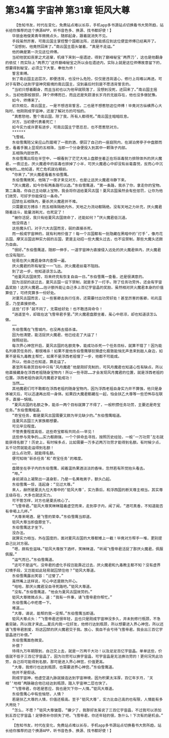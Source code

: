 # 第34篇 宇宙神 第31章 钜风大尊
        【告知书友，时代在变化，免费站点难以长存，手机app多书源站点切换看书大势所趋，站长给你推荐的这个换源APP，听书音色多、换源、找书都好使！】
       华丽金袍俊美青年微微点头，随即起身，跟着就消失不见。
       手段虽然厉害，可南云国主掌控整个国都法阵，还是能感应到这位便宜师傅已经离开了。
       “没想到，他竟然回来了。”南云国主眉头皱着，“真是不走运。”
       他的确是第一次见这位师傅。
       当初他犹如丧家之犬逃窜，机缘下来到一座遗迹，得到了巅峰秘宝‘两界刀’，这也是他翻身的依仗！而实际上‘两界刀’这件巅峰秘宝之所以会在遗迹内，实际上就是这位师傅故意留下的，想要得到秘宝，必须立下大誓，奉他为师！
       誓言束缚。
       到了南云国主这层次，即便违背，也没什么危险，仅仅是违背道心，修行上将难以再进。可对于有野心达到宇宙神究极境的南云国主，没到最后时刻是不愿违背誓言的。
       “当初只想着翻身，而且当初也以为他早就陨落了，没想到没死，还回来了。”南云国主摇头，当初他那般狼狈，拜个师傅而已，而且还是失踪漫长岁月的无敌存在，他也没多做犹豫。
       如今，师傅来了。
       初次相见，南云国主，一是不想违背誓言。二也是不想惹怒这位师傅！毕竟对方纵横界心大陆时，他刚刚成宇宙神，还是了解对方的可怕的。
       “真惹怒他，整个南云国，除了我，所有人都得死。”南云国主暗暗叹息。
       对方，当初便代表着死亡！
       如今实力或许更有进步，可南云国主宁愿忍忍，也不愿惹怒对方。
       ******
       飞雪城。
       东伯雪鹰陪父亲应山烈扈喝了一夜的酒，便回了自己的一座庭院内，在湖泊旁亭子中盘膝而坐，看着手腕上显现的五相珠，当即一个分身便投入到其中一颗珠子内部。
       五相珠内部世界。
       东伯雪鹰出现在半空中，一眼看到了茫茫大地上盘膝坐着正在将巫毒努力排除体外的厌火魔君，一夜过去，厌火魔君中的巫毒也排掉了小半，可厌火魔君心中却没有丝毫喜悦，反而心中沉甸甸的……他知道，死亡危机就在眼前。
       “你来了。”厌火魔君看着东伯雪鹰。
       东伯雪鹰微笑，他隔了一夜才来见对方，也是让这厌火魔君冷静下来。
       “厌火魔君，如今你有两条路可以选。”东伯雪鹰道，“第一条路，我杀了你，拿走你的宝物。第二条路，你自己主动献上宝物，我会将你送给夏风古国！夏风古国虽然会有些惩罚，让你为他们效劳，可好歹你能保住一条命。”
       囚禁在五相珠内，要杀厌火魔君并不难。
       只需要双方搏杀！而五相珠隔绝内外，天地之力流动都隔绝。没有天地之力补充，厌火魔君随着战斗，能量消耗光，也死定了！
       “被你活捉，我只有给夏风古国效命了，还能如何？”厌火魔君低沉道。
       他没得选！
       这些魔头们，对于六大古国而言，弱的直接杀死。
       而一般成宇宙神的，就有利用价值了！每一个古国都有一批隐藏在黑暗中的‘打手’，像月花古国、摩天古国这种实力弱的古国，更是主动招一些大魔头过去，也不设禁制，那些大魔头还颇为自由。
       “很好。”东伯雪鹰道，随即一伸手，一道宇宙神力直接侵入远处的厌火魔君体内，厌火魔君也没有阻拦。
       轻易在厌火魔君身体内查探一遍。
       厌火魔君的所有秘宝一一飞出，厌火魔君丝毫不阻挡。
       到了这一步，他知道该怎么选。
       “给夏风古国效劳，将来终究有恢复自由一日。”东伯雪鹰一查看，还是很满意的。
       因为活捉的送过去，夏风古国一设下禁制，就是多了一打手。除了任务功劳外，还会有宇宙晶奖励！这厌火魔君……估计额外能让自己多上百亿宇宙晶的奖励，虽然相对厌火魔君本身的价值算低了，可终究算多一份好处。
       对夏风古国而言，让一些客卿去执行任务，还需要付出功劳好处！甚至厉害的客卿，叽叽歪歪，乃至直接拒绝。
       这些‘打手’就不同了，无需给好处！也不敢违背命令！
       “逍遥至今，却栽在这飞雪帝君手里。”厌火魔君盘膝坐着，虽心中悲凉，却也知道该怎么做。
       ……
       东伯雪鹰在飞雪城内，也没再去猎杀谁。
       因为他清楚，能活捉厌火魔君，他已经走了大运了！
       按照经验。
       每次界心神宫开启，夏风古国的名额竞争，能成功杀死一个任务目标，就算不错了！因为能名列悬赏任务的，都很难杀！如果不是他东伯雪鹰够狡猾虚化极致能悄无声息来到敌人身边，如果不是有九毒教主帮忙，如果不是浮西老祖慢了一步，他都不可能成。
       所以，他自己也知道，算走运了。
       甚至所有悬赏目标中只有‘风月魔君’他是刚好克制的，可风月魔君也知道心性有缺点，所以他直接藏身在浮西老祖随身宝物内！所以一些寻踪……才会发现风月魔君的位置，就是浮西老祖的位置。浮西老祖伪装风月魔君才能成功！
       当然……
       其他魔君们可不敢都在浮西老祖的随身宝物内，因为浮西老祖自身实力并不算强，他只是身体被灭后，可以迅速再出现一身体。如果四大魔君都藏在一起，怕会扶乙大尊等一些恐怖存在联手，直接一锅端。
       “夏风古国的名额之争，能杀一两个目标就算了不得了，一般积攒任务功劳，主要还是奇宝任务。”东伯雪鹰暗道。
       “奇宝任务，都是夏风古国需要又颇为罕见缺少的。”东伯雪鹰暗道。
       连夏风古国三大家族都想要。
       可见罕见程度。
       不管贵重程度高低，这些奇宝都有共同点——罕见！
       这些参与竞争的……实力都颇强，一个个拼命去寻找，按照历史经验，一般‘一万功劳’左右就能获得名额了！历史上，有时候多点，比如需要一万多近两万功劳才能得到名额。有时候少点，五千功劳就能走运得到名额！
       这么点功劳，就能得名额。
       便可知晓‘斩杀任务’和‘奇宝任务’的难度。
       ……
       盘膝坐在亭子内的东伯雪鹰，闻着温热果酒淡淡的香味，忽然若有所觉抬头看去。
       “哗。”
       身前湖泊上凝聚出一道身影，乃是一名黄袍男子，额头凸起。
       东伯雪鹰一惊，连起身：“见过大尊。”
       来人，赫然是夏氏九位大尊中的‘钜风大尊’，实力靠后，和浮西国的断天尊主相当。其实尊主级存在，大多也就这实力。
       可不管怎样，对方也是夏氏核心了。
       “飞雪帝君。”钜风大尊笑眯眯踏着虚空而来，走到亭子内，闻了闻，“酒可真香，不知道能否有幸喝上几杯。”
       “大尊来喝酒，是飞雪的荣幸。”东伯雪鹰当即道。
       钜风大尊当即盘膝坐下。
       东伯雪鹰这才坐下。
       没办法。
       就算实力相当，外在国度的，面对夏风古国的大尊都矮上一截！毕竟对方帮手一堆，更别提自己比对方弱。
       “嗯，颇有些滋味。”钜风大尊放下酒杯，笑眯眯道，“听闻飞雪帝君活捉了那厌火魔君，佩服佩服。”
       “运气而已。”东伯雪鹰道。
       “这可不是运气，没帝君的虚化手段岂能靠近过去，厌火魔君和九毒教主都不知？没有虚界幻境手段，又岂能如此轻易就囚禁住他？”钜风大尊道。
       东伯雪鹰露出笑容：“过誉了。”
       虽然嘴上这样说，可心中还是颇为开心。
       “哈哈，那厌火魔君没自寻死路吧。”钜风大尊道。
       “没有。”东伯雪鹰道，“他会为夏风古国效劳的。”
       钜风大尊微微点头，道：“我有一件事，请飞雪帝君你帮忙。”
       东伯雪鹰心中疙瘩一下。
       难道……
       “大尊，请说，能帮的我一定帮。”东伯雪鹰当即道。
       钜风大尊点头：“飞雪帝君还很年轻，且也只是刚成宇宙神没多久，并未到修行瓶颈，不急着突破。所以我才来此……夏氏内我一位好友，他修行达到瓶颈，所以想要进入界心神宫。所以还请飞雪帝君割爱，将这囚禁的厌火魔君交于我。放心，我自不会亏待飞雪帝君，我会出三百亿宇宙晶进行补偿。”
       东伯雪鹰面色微变。
       补偿？
       待得九万年期限到，自己交上去，就是一万两千大功！以及足足百亿宇宙晶。单单这些，价值就不低于三百亿宇宙晶了。因为功劳可以换宇宙晶，可宇宙晶是无法换功劳的！更何况凭此功劳，自己将可能得到名额，那可是进入界心神宫，价值更高。
       “大尊，我修行也达到瓶颈，也需要进界心神宫。”东伯雪鹰道。
       他并不是假话。
       刚成宇宙神，他虚空道九脉就接连达到宇宙神境，因为积累太浑厚，百亿年岁月，‘天相’‘地相’两脉融合他已经达到瓶颈，踏入宇宙神二层也快了。
       “飞雪帝君，你若是答应，我也是欠下你一人情。”钜风大尊道。
       东伯雪鹰心中有些恼怒，人情？
       若是扶乙大尊的人情，价值还极高。至于‘钜风大尊’，实力比自己高的也有限，人情能有多大用处？
       “怎么，不愿？”钜风大尊皱眉，“嫌少了，我那好友虽说了三百亿宇宙晶，不过我可以添加到五百亿宇宙晶！足够弥补你损失了吧，飞雪帝君，你还年轻的很，急什么！下次有的是机会。”
       *
       【告知书友，时代在变化，免费站点难以长存，手机app多书源站点切换看书大势所趋，站长给你推荐的这个换源APP，听书音色多、换源、找书都好使！】